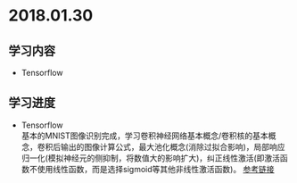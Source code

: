 # 2018.01.30
## 学习内容  
* Tensorflow

## 学习进度  
* Tensorflow  
基本的MNIST图像识别完成，学习卷积神经网络基本概念/卷积核的基本概念，卷积后输出的图像计算公式，最大池化概念(消除过拟合影响)，局部响应归一化(模拟神经元的侧抑制，将数值大的影响扩大)，纠正线性激活(即激活函数不使用线性函数，而是选择sigmoid等其他非线性激活函数)。
[参考链接][1]

[1]:https://www.cnblogs.com/Yu-FeiFei/p/6800519.html

